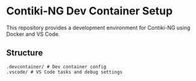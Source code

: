 # Contiki-NG Dev Container Setup

This repository provides a development environment for Contiki-NG using Docker and VS Code.

## Structure

```
.devcontainer/ # Dev container config
.vscode/ # VS Code tasks and debug settings
```